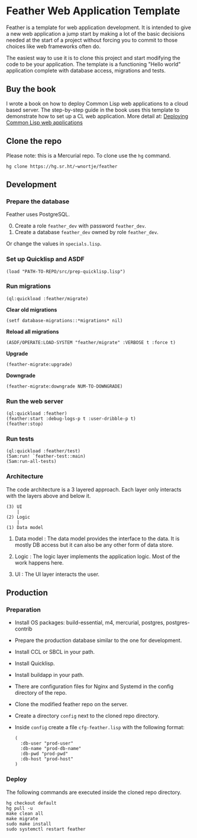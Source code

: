 # Feather Web Application Template

Feather is a template for web application development. It is intended to give a
new web application a jump start by making a lot of the basic decisions needed
at the start of a project without forcing you to commit to those choices like
web frameworks often do.

The easiest way to use it is to clone this project and start modifying the code
to be your application. The template is a functioning "Hello world" application
complete with database access, migrations and tests.

## Buy the book

I wrote a book on how to deploy Common Lisp web applications to a cloud based
server. The step-by-step guide in the book uses this template to demonstrate
how to set up a CL web application. More detail at: [Deploying Common Lisp web
applications](https://www.darkchestnut.com/book-cloud-deployment)

## Clone the repo

Please note: this is a Mercurial repo. To clone use the `hg` command.

`hg clone https://hg.sr.ht/~wnortje/feather`

## Development

### Prepare the database

Feather uses PostgreSQL.

0. Create a role `feather_dev` with password `feather_dev`.
0. Create a database `feather_dev` owned by role `feather_dev`.

Or change the values in `specials.lisp`.

### Set up Quicklisp and ASDF

``` 
(load "PATH-TO-REPO/src/prep-quicklisp.lisp")
```

### Run migrations

```
(ql:quickload :feather/migrate)
```

**Clear old migrations**

`(setf database-migrations::*migrations* nil)`

**Reload all migrations**

`(ASDF/OPERATE:LOAD-SYSTEM "feather/migrate" :VERBOSE t :force t)`

**Upgrade**

`(feather-migrate:upgrade)`

**Downgrade**

`(feather-migrate:downgrade NUM-TO-DOWNGRADE)`

### Run the web server

```
(ql:quickload :feather)
(feather:start :debug-logs-p t :user-dribble-p t)
(feather:stop)
```

### Run tests

```
(ql:quickload :feather/test)
(5am:run! `feather-test::main)
(5am:run-all-tests)
```


### Architecture

The code architecture is a 3 layered approach. Each layer only interacts with
the layers above and below it.

```
(3) UI
    |
(2) Logic
    |
(1) Data model
```

1. Data model
: The data model provides the interface to the data. It is mostly DB access but
it can also be any other form of data store.
     
2. Logic
: The logic layer implements the application logic. Most of the work happens here.
     
3. UI
: The UI layer interacts the user.

## Production

### Preparation

* Install OS packages: build-essential, m4, mercurial, postgres,
  postgres-contrib
* Prepare the production database similar to the one for development.
* Install CCL or SBCL in your path.
* Install Quicklisp.
* Install buildapp in your path.
* There are configuration files for Nginx and Systemd in the config directory
  of the repo.
* Clone the modified feather repo on the server.
* Create a directory `config` next to the cloned repo directory.
* Inside `config` create a file `cfg-feather.lisp` with the following format:

  ```
  (
    :db-user "prod-user"
    :db-name "prod-db-name"
    :db-pwd "prod-pwd"
    :db-host "prod-host"
  )
  ```

### Deploy

The following commands are executed inside the cloned repo directory.

```
hg checkout default
hg pull -u
make clean all
make migrate
sudo make install
sudo systemctl restart feather
```


